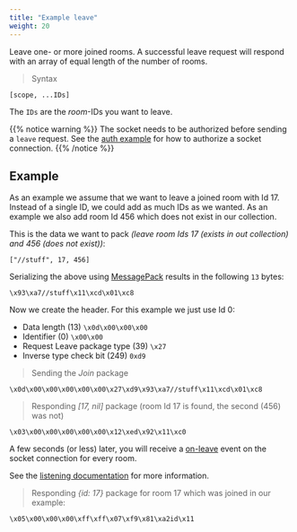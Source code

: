```yaml
---
title: "Example leave"
weight: 20
---
```


Leave one- or more joined rooms. A successful leave request will respond with an array of equal length of the number of rooms.


> Syntax

```none
[scope, ...IDs]
```

The `IDs` are the *room*-IDs you want to leave.

{{% notice warning %}}
The socket needs to be authorized before sending a `leave` request.
See the [auth example](../auth) for how to authorize a socket connection.
{{% /notice %}}

## Example

As an example we assume that we want to leave a joined room with Id 17. Instead of a single ID, we could add as much IDs as we wanted. As an example we also add room Id 456 which does not exist in our collection.

This is the data we want to pack *(leave room Ids 17 (exists in out collection) and 456 (does not exist))*:

`["//stuff", 17, 456]`

Serializing the above using [MessagePack](https://msgpack.org) results in the following `13` bytes:

`\x93\xa7//stuff\x11\xcd\x01\xc8`

Now we create the header. For this example we just use Id 0:

- Data length (13) `\x0d\x00\x00\x00`
- Identifier (0) `\x00\x00`
- Request Leave package type (39) `\x27`
- Inverse type check bit (249) `0xd9`

> Sending the *Join* package

```none
\x0d\x00\x00\x00\x00\x00\x27\xd9\x93\xa7//stuff\x11\xcd\x01\xc8
```

> Responding *[17, nil]* package (room Id 17 is found, the second (456) was not)

```none
\x03\x00\x00\x00\x00\x00\x12\xed\x92\x11\xc0
```

A few seconds (or less) later, you will receive a [on-leave](../../../listening/on-leave) event on the socket connection for every room.

See the [listening documentation](../../../listening) for more information.

> Responding *{id: 17}* package for room 17 which was joined in our example:

```none
\x05\x00\x00\x00\xff\xff\x07\xf9\x81\xa2id\x11
```